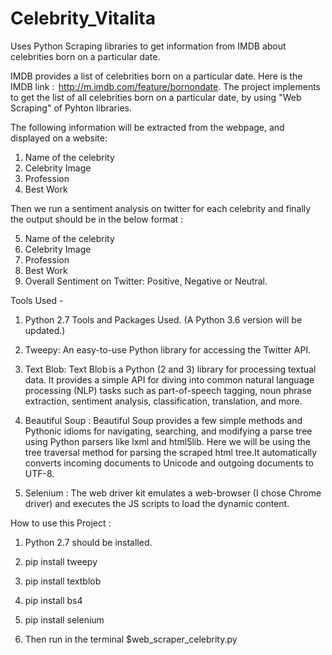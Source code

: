 # Celebrity_Vitalita
Uses Python Scraping libraries to get information from IMDB about celebrities born on a particular date.

IMDB provides a list of celebrities born on a particular date. Here is the IMDB link :  http://m.imdb.com/feature/bornondate.
The project implements to get the list of all celebrities born on a particular date, by using "Web Scraping" of Pyhton libraries.

The following information will be extracted from the webpage, and displayed on a website:

1. Name of the celebrity
2. Celebrity Image
3. Profession
4. Best Work 

Then we run a sentiment analysis on twitter for each celebrity and finally the output should be in the below format :

5. Name of the celebrity
6. Celebrity Image
7. Profession
8. Best Work
9. Overall Sentiment on Twitter: Positive, Negative or Neutral.

Tools Used -

1. Python 2.7 Tools and Packages Used. (A Python 3.6 version will be updated.)
2. Tweepy: An easy-to-use Python library for accessing the Twitter API.

3. Text Blob: Text Blob is a Python (2 and 3) library for processing textual data. It provides a simple API for diving into common natural language processing (NLP) tasks such as part-of-speech tagging, noun phrase extraction, sentiment analysis, classification, translation, and more.

4. Beautiful Soup :  Beautiful Soup provides a few simple methods and Pythonic idioms for navigating, searching, and modifying a parse tree using Python parsers like lxml and html5lib. Here we will be using the tree traversal method for parsing the scraped html tree.It automatically converts incoming documents to Unicode and outgoing documents to UTF-8.

5. Selenium : The web driver kit emulates a web-browser (I chose Chrome driver) and executes the JS scripts to load the dynamic content.

How to use this Project :

1. Python 2.7 should be installed.
2. pip install tweepy
3. pip install textblob

4. pip install bs4
5. pip install selenium
6. Then run in the terminal $web_scraper_celebrity.py

